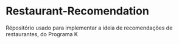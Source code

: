 # Restaurant-Recomendation
Répositório usado para implementar a ideia de recomendações de restaurantes, do Programa K
